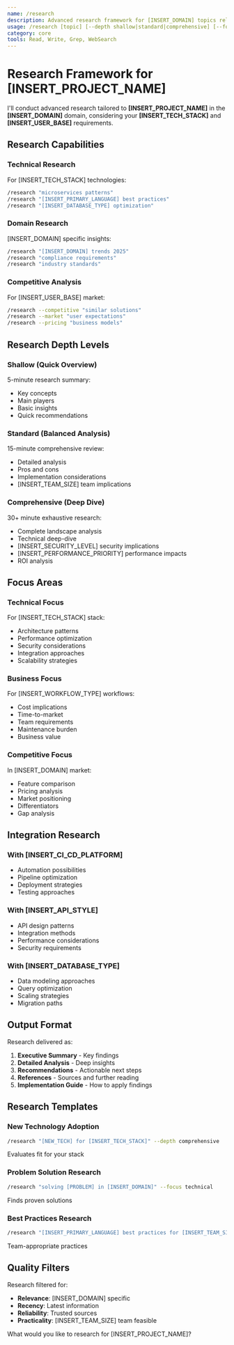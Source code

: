 ```yaml
---
name: /research
description: Advanced research framework for [INSERT_DOMAIN] topics relevant to [INSERT_PROJECT_NAME]
usage: /research [topic] [--depth shallow|standard|comprehensive] [--focus technical|business|competitive]
category: core
tools: Read, Write, Grep, WebSearch
---
```


# Research Framework for [INSERT_PROJECT_NAME]

I'll conduct advanced research tailored to **[INSERT_PROJECT_NAME]** in the **[INSERT_DOMAIN]** domain, considering your **[INSERT_TECH_STACK]** and **[INSERT_USER_BASE]** requirements.

## Research Capabilities

### Technical Research
For [INSERT_TECH_STACK] technologies:
```bash
/research "microservices patterns"
/research "[INSERT_PRIMARY_LANGUAGE] best practices"
/research "[INSERT_DATABASE_TYPE] optimization"
```

### Domain Research
[INSERT_DOMAIN] specific insights:
```bash
/research "[INSERT_DOMAIN] trends 2025"
/research "compliance requirements"
/research "industry standards"
```

### Competitive Analysis
For [INSERT_USER_BASE] market:
```bash
/research --competitive "similar solutions"
/research --market "user expectations"
/research --pricing "business models"
```

## Research Depth Levels

### Shallow (Quick Overview)
5-minute research summary:
- Key concepts
- Main players
- Basic insights
- Quick recommendations

### Standard (Balanced Analysis)
15-minute comprehensive review:
- Detailed analysis
- Pros and cons
- Implementation considerations
- [INSERT_TEAM_SIZE] team implications

### Comprehensive (Deep Dive)
30+ minute exhaustive research:
- Complete landscape analysis
- Technical deep-dive
- [INSERT_SECURITY_LEVEL] security implications
- [INSERT_PERFORMANCE_PRIORITY] performance impacts
- ROI analysis

## Focus Areas

### Technical Focus
For [INSERT_TECH_STACK] stack:
- Architecture patterns
- Performance optimization
- Security considerations
- Integration approaches
- Scalability strategies

### Business Focus
For [INSERT_WORKFLOW_TYPE] workflows:
- Cost implications
- Time-to-market
- Team requirements
- Maintenance burden
- Business value

### Competitive Focus
In [INSERT_DOMAIN] market:
- Feature comparison
- Pricing analysis
- Market positioning
- Differentiators
- Gap analysis

## Integration Research

### With [INSERT_CI_CD_PLATFORM]
- Automation possibilities
- Pipeline optimization
- Deployment strategies
- Testing approaches

### With [INSERT_API_STYLE]
- API design patterns
- Integration methods
- Performance considerations
- Security requirements

### With [INSERT_DATABASE_TYPE]
- Data modeling approaches
- Query optimization
- Scaling strategies
- Migration paths

## Output Format

Research delivered as:
1. **Executive Summary** - Key findings
2. **Detailed Analysis** - Deep insights
3. **Recommendations** - Actionable next steps
4. **References** - Sources and further reading
5. **Implementation Guide** - How to apply findings

## Research Templates

### New Technology Adoption
```bash
/research "[NEW_TECH] for [INSERT_TECH_STACK]" --depth comprehensive
```
Evaluates fit for your stack

### Problem Solution Research
```bash
/research "solving [PROBLEM] in [INSERT_DOMAIN]" --focus technical
```
Finds proven solutions

### Best Practices Research
```bash
/research "[INSERT_PRIMARY_LANGUAGE] best practices for [INSERT_TEAM_SIZE] teams"
```
Team-appropriate practices

## Quality Filters

Research filtered for:
- **Relevance**: [INSERT_DOMAIN] specific
- **Recency**: Latest information
- **Reliability**: Trusted sources
- **Practicality**: [INSERT_TEAM_SIZE] team feasible

What would you like to research for [INSERT_PROJECT_NAME]?